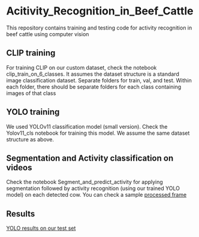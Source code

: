 # Acitivity_Recognition_in_Beef_Cattle
This repository contains training and testing code for activity recognition in beef cattle using computer vision

## CLIP training
For training CLIP on our custom dataset, check the notebook clip_train_on_6_classes. It assumes the dataset structure is a standard image classification dataset. Separate folders for train, val, and test. Within each folder, there should be separate folders for each class containing images of that class

## YOLO training
We used YOLOv11 classification model (small version). Check the Yolov11_cls notebook for training this model. We assume the same dataset structure as above.

## Segmentation and Activity classification on videos
Check the notebook Segment_and_predict_activity for applying segmentation followed by activity recognition (using our trained YOLO model) on each detected cow. You can check a sample [processed frame](segment_classify_sample_frame.jpg)

## Results
[YOLO results on our test set](yolo_confusion_matrix.png)

